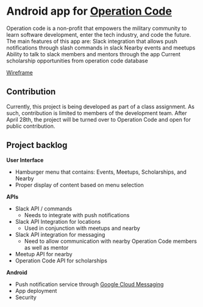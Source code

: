 # Android app for [Operation Code](https://operationcode.org/about)
Operation code is a non-profit that empowers the military community to learn software development, enter the tech industry, and code the future.
The main features of this app are:
Slack integration that allows push notifications through slash commands in slack
Nearby events and meetups
Ability to talk to slack members and mentors through the app
Current scholarship opportunities from operation code database

[Wireframe](wireframe.png)

## Contribution
Currently, this project is being developed as part of a class assignment. As such, contribution is limited to members of the development team. After April 28th, the project will be turned over to Operation Code and open for public contribution.

## Project backlog
**User Interface**
- Hamburger menu that contains: Events, Meetups, Scholarships, and Nearby
- Proper display of content based on menu selection

**APIs**
- Slack API / commands
  - Needs to integrate with push notifications
- Slack API Integration for locations
  - Used in conjunction with meetups and nearby
- Slack API integration for messaging
  - Need to allow communication with nearby Operation Code members as well as mentor
- Meetup API for nearby
- Operation Code API for scholarships

**Android**
- Push notification service through [Google Cloud Messaging](https://developers.google.com/cloud-messaging/)
- App deployment
- Security